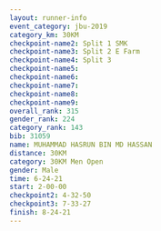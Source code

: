 ```yaml
---
layout: runner-info 
event_category: jbu-2019 
category_km: 30KM 
checkpoint-name2: Split 1 SMK 
checkpoint-name3: Split 2 E Farm 
checkpoint-name4: Split 3 
checkpoint-name5: 
checkpoint-name6: 
checkpoint-name7: 
checkpoint-name8: 
checkpoint-name9: 
overall_rank: 315
gender_rank: 224
category_rank: 143
bib: 31059
name: MUHAMMAD HASRUN BIN MD HASSAN
distance: 30KM
category: 30KM Men Open
gender: Male
time: 6-24-21
start: 2-00-00
checkpoint2: 4-32-50
checkpoint3: 7-33-27
finish: 8-24-21
---
```

